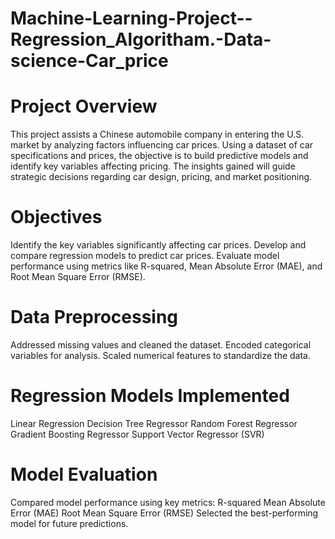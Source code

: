 # Machine-Learning-Project--Regression_Algoritham.-Data-science-Car_price
# Project Overview
This project assists a Chinese automobile company in entering the U.S. market by analyzing factors influencing car prices. Using a dataset of car specifications and prices, the objective is to build predictive models and identify key variables affecting pricing. The insights gained will guide strategic decisions regarding car design, pricing, and market positioning.
# Objectives
Identify the key variables significantly affecting car prices.
Develop and compare regression models to predict car prices.
Evaluate model performance using metrics like R-squared, Mean Absolute Error (MAE), and Root Mean Square Error (RMSE).
# Data Preprocessing
Addressed missing values and cleaned the dataset.
Encoded categorical variables for analysis.
Scaled numerical features to standardize the data.
# Regression Models Implemented
Linear Regression
Decision Tree Regressor
Random Forest Regressor
Gradient Boosting Regressor
Support Vector Regressor (SVR)
# Model Evaluation
Compared model performance using key metrics:
  R-squared
  Mean Absolute Error (MAE)
  Root Mean Square Error (RMSE)
Selected the best-performing model for future predictions.
